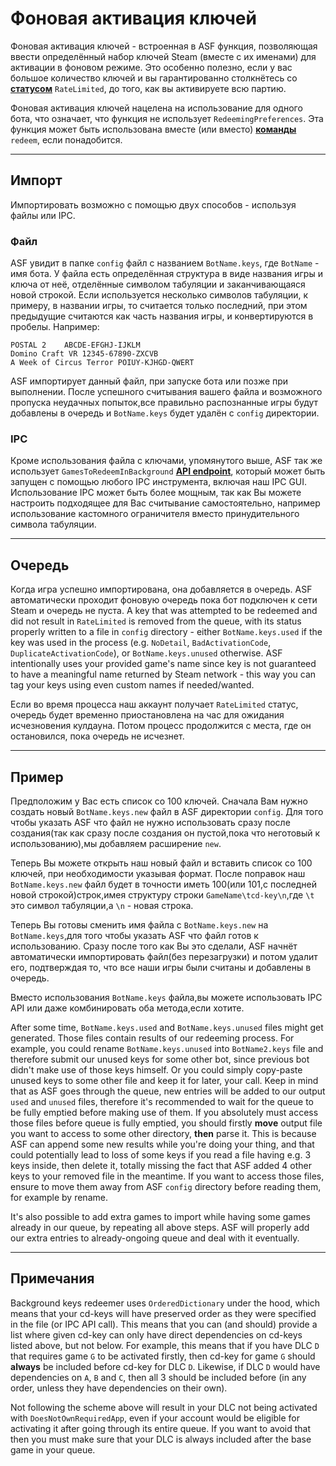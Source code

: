 # Фоновая активация ключей

Фоновая активация ключей - встроенная в ASF функция, позволяющая ввести определённый набор ключей Steam (вместе с их именами) для активации в фоновом режиме. Это особенно полезно, если у вас большое количество ключей и вы гарантированно столкнётесь со **[статусом](https://github.com/JustArchi/ArchiSteamFarm/wiki/FAQ#what-is-the-meaning-of-status-when-redeeming-a-key)** `RateLimited`, до того, как вы активируете всю партию.

Фоновая активация ключей нацелена на использование для одного бота, что означает, что функция не использует `RedeemingPreferences`. Эта функция может быть использована вместе (или вместо) **[команды](https://github.com/JustArchi/ArchiSteamFarm/wiki/Commands)** `redeem`, если понадобится.

* * *

## Импорт

Импортировать возможно с помощью двух способов - используя файлы или IPC.

### Файл

ASF увидит в папке `config` файл с названием `BotName.keys`, где `BotName` - имя бота. У файла есть определённая структура в виде названия игры и ключа от неё, отделённые символом табуляции и заканчивающаяся новой строкой. Если используется несколько символов табуляции, к примеру, в названии игры, то считается только последний, при этом предыдущие считаются как часть названия игры, и конвертируются в пробелы. Например:

    POSTAL 2    ABCDE-EFGHJ-IJKLM
    Domino Craft VR 12345-67890-ZXCVB
    A Week of Circus Terror POIUY-KJHGD-QWERT
    

ASF импортирует данный файл, при запуске бота или позже при выполнении. После успешного считывания вашего файла и возможного пропуска неудачных попыток,все правильно распознанные игры будут добавлены в очередь и `BotName.keys` будет удалён с `config` директории.

### IPC

Кроме использования файла с ключами, упомянутого выше, ASF так же использует `GamesToRedeemInBackground` **[API endpoint](https://github.com/JustArchi/ArchiSteamFarm/wiki/IPC#post-apigamestoredeeminbackgroundbotname)**, который может быть запущен с помощью любого IPC инструмента, включая наш IPC GUI. Использование IPC может быть более мощным, так как Вы можете настроить подходящее для Вас считывание самостоятельно, например использование кастомного ограничителя вместо принудительного символа табуляции.

* * *

## Очередь

Когда игра успешно импортирована, она добавляется в очередь. ASF автоматически проходит фоновую очередь пока бот подключен к сети Steam и очередь не пуста. A key that was attempted to be redeemed and did not result in `RateLimited` is removed from the queue, with its status properly written to a file in `config` directory - either `BotName.keys.used` if the key was used in the process (e.g. `NoDetail`, `BadActivationCode`, `DuplicateActivationCode`), or `BotName.keys.unused` otherwise. ASF intentionally uses your provided game's name since key is not guaranteed to have a meaningful name returned by Steam network - this way you can tag your keys using even custom names if needed/wanted.

Если во время процесса наш аккаунт получает `RateLimited` статус, очередь будет временно приостановлена на час для ожидания исчезновения кулдауна. Потом процесс продолжится с места, где он остановился, пока очередь не исчезнет.

* * *

## Пример

Предположим у Вас есть список со 100 ключей. Сначала Вам нужно создать новый `BotName.keys.new` файл в ASF директории `config`. Для того чтобы указать ASF что файл не нужно использовать сразу после создания(так как сразу после создания он пустой,пока что неготовый к использованию),мы добавляем расширение `new`.

Теперь Вы можете открыть наш новый файл и вставить список со 100 ключей, при необходимости указывая формат. После поправок наш `BotName.keys.new` файл будет в точности иметь 100(или 101,с последней новой строкой)строк,имея структуру строки `GameName\tcd-key\n`,где `\t` это символ табуляции,а `\n` - новая строка.

Теперь Вы готовы сменить имя файла с `BotName.keys.new` на `BotName.keys`,для того чтобы указать ASF что файл готов к использованию. Сразу после того как Вы это сделали, ASF начнёт автоматически импортировать файл(без перезагрузки) и потом удалит его, подтверждая то, что все наши игры были считаны и добавлены в очередь.

Вместо использования `BotName.keys` файла,вы можете использовать IPC API или даже комбинировать оба метода,если хотите.

After some time, `BotName.keys.used` and `BotName.keys.unused` files might get generated. Those files contain results of our redeeming process. For example, you could rename `BotName.keys.unused` into `BotName2.keys` file and therefore submit our unused keys for some other bot, since previous bot didn't make use of those keys himself. Or you could simply copy-paste unused keys to some other file and keep it for later, your call. Keep in mind that as ASF goes through the queue, new entries will be added to our output `used` and `unused` files, therefore it's recommended to wait for the queue to be fully emptied before making use of them. If you absolutely must access those files before queue is fully emptied, you should firstly **move** output file you want to access to some other directory, **then** parse it. This is because ASF can append some new results while you're doing your thing, and that could potentially lead to loss of some keys if you read a file having e.g. 3 keys inside, then delete it, totally missing the fact that ASF added 4 other keys to your removed file in the meantime. If you want to access those files, ensure to move them away from ASF `config` directory before reading them, for example by rename.

It's also possible to add extra games to import while having some games already in our queue, by repeating all above steps. ASF will properly add our extra entries to already-ongoing queue and deal with it eventually.

* * *

## Примечания

Background keys redeemer uses `OrderedDictionary` under the hood, which means that your cd-keys will have preserved order as they were specified in the file (or IPC API call). This means that you can (and should) provide a list where given cd-key can only have direct dependencies on cd-keys listed above, but not below. For example, this means that if you have DLC `D` that requires game `G` to be activated firstly, then cd-key for game `G` should **always** be included before cd-key for DLC `D`. Likewise, if DLC `D` would have dependencies on `A`, `B` and `C`, then all 3 should be included before (in any order, unless they have dependencies on their own).

Not following the scheme above will result in your DLC not being activated with `DoesNotOwnRequiredApp`, even if your account would be eligible for activating it after going through its entire queue. If you want to avoid that then you must make sure that your DLC is always included after the base game in your queue.